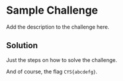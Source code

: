 # Sample Challenge

Add the description to the challenge here.

## Solution

Just the steps on how to solve the challenge.

And of course, the flag `CYS{abcdefg}`.
